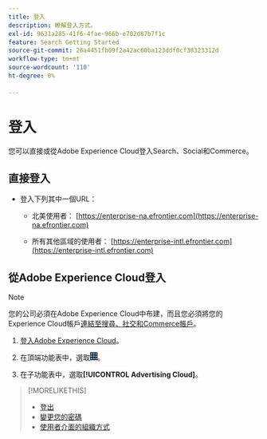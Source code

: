 ```yaml
---
title: 登入
description: 瞭解登入方式。
exl-id: 9631a285-41f6-4fae-966b-e702d87b7f1c
feature: Search Getting Started
source-git-commit: 26a4451fb09f2a42ac60ba123ddf0cf38323312d
workflow-type: tm+mt
source-wordcount: '110'
ht-degree: 0%

---
```


# 登入

您可以直接或從Adobe Experience Cloud登入Search、Social和Commerce。

## 直接登入

* 登入下列其中一個URL：

   * 北美使用者： [https://enterprise-na.efrontier.com](https://enterprise-na.efrontier.com)

   * 所有其他區域的使用者： [https://enterprise-intl.efrontier.com](https://enterprise-intl.efrontier.com)

## 從Adobe Experience Cloud登入

>[!NOTE]
>
>您的公司必須在Adobe Experience Cloud中布建，而且您必須將您的Experience Cloud帳戶[連結至搜尋、社交和Commerce帳戶](https://experiencecloud.adobe.com/resources/help/en_US/mcloud/organizations.html)。

1. [登入Adobe Experience Cloud](https://experienceleague.adobe.com/docs/core-services/interface/experience-cloud.html#signin)。

1. 在頂端功能表中，選取![方案選擇器](/help/search-social-commerce/assets/menu-icon.png "方案選擇器")。

1. 在子功能表中，選取&#x200B;**[!UICONTROL Advertising Cloud]**。

>[!MORELIKETHIS]
>
>* [登出](sign-out.md)
>* [變更您的密碼](/help/search-social-commerce/tools/password-change.md)
>* [使用者介面的組織方式](user-interface.md)
